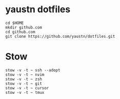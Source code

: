 # yaustn dotfiles

```
cd $HOME
mkdir github.com
cd github.com
git clone https://github.com/yaustn/dotfiles.git
```


# Stow

```
stow -v -t ~ ssh --adopt
stow -v -t ~ nvim
stow -v -t ~ zsh
stow -v -t ~ git
stow -v -t ~ cursor
stow -v -t ~ tmux
```
